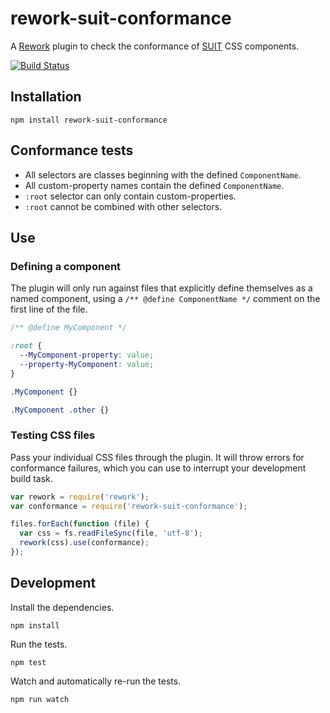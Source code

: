 # rework-suit-conformance

A [Rework](https://github.com/reworkcss/rework) plugin to check the conformance
of [SUIT](https://github.com/suitcss/suit) CSS components.

[![Build Status](https://secure.travis-ci.org/suitcss/rework-suit-conformance.png?branch=master)](http://travis-ci.org/suitcss/rework-suit-conformance)

## Installation

```
npm install rework-suit-conformance
```

## Conformance tests

* All selectors are classes beginning with the defined `ComponentName`.
* All custom-property names contain the defined `ComponentName`.
* `:root` selector can only contain custom-properties.
* `:root` cannot be combined with other selectors.

## Use

### Defining a component

The plugin will only run against files that explicitly define themselves as a
named component, using a `/** @define ComponentName */` comment on the first
line of the file.

```css
/** @define MyComponent */

:root {
  --MyComponent-property: value;
  --property-MyComponent: value;
}

.MyComponent {}

.MyComponent .other {}
```

### Testing  CSS files

Pass your individual CSS files through the plugin. It will throw errors for
conformance failures, which you can use to interrupt your development build
task.

```js
var rework = require('rework');
var conformance = require('rework-suit-conformance');

files.forEach(function (file) {
  var css = fs.readFileSync(file, 'utf-8');
  rework(css).use(conformance);
});
```

## Development

Install the dependencies.

```
npm install
```

Run the tests.

```
npm test
```

Watch and automatically re-run the tests.

```
npm run watch
```
